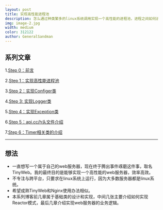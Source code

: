 ```yaml
---
layout: post
title: 实现高性能进程池
description: 怎么通过种类繁多的linux系统调用实现一个高性能的进程池，进程之间如何进行通信，如何协作在处理连接的时候如何能够高效的进行处理用户逻辑？
img: image-2.jpg
width: medium
color: 312122
author: GeneralSandman
---
```




## 系列文章
1.[Step 0：前言]()

2.[Step 1：实现高性能进程池]()

3.[Step 2：实现Configer类]()

4.[Step 3: 实现Logger类]()

5.[Step 4：实现Exception类]()

6.[Step 5：api.cc/h头文件介绍]()

7.[Step 6：Timer相关类的介绍]()

---------


## 想法
- 一直想写一个属于自己的web服务器，现在终于腾出事件琢磨这件事，取名TinyWeb。我的最终目的是能够实现一个高性能的web服务器，效率高效。
- 不专注与跨平台，只要求在linux系统上运行，因为大多数服务器都是linux系统。
- 希望成熟TinyWeb和Nginx使用办法相似。
- 本系列博客前几章属于基础类的设计和实现，中间几张主要介绍如何实现Reactor模式，最后几章介绍实现web服务器的业务逻辑。

